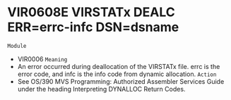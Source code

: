 # VIR0608E VIRSTATx DEALC ERR=errc-infc DSN=dsname
`Module`
- VIR0006
`Meaning`
- An error occurred during deallocation of the VIRSTATx file. errc is the error code, and infc is the info code from dynamic allocation.
`Action`
- See OS/390 MVS Programming: Authorized Assembler Services Guide under the heading Interpreting DYNALLOC Return Codes.
